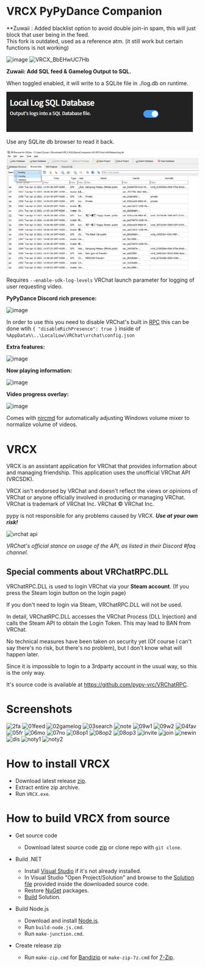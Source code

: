 
# VRCX PyPyDance Companion
**Zuwaii : Added blacklist option to avoid double join-in spam, this will just block that user being in the feed.</br> This fork is outdated, used as a reference atm. (it still work but certain functions is not working)</BR>

![image](https://user-images.githubusercontent.com/9972076/133565553-270ccfa0-3455-4988-a839-41b571d3d54e.png)
![VRCX_BbEHwUC7Hb](https://user-images.githubusercontent.com/9972076/133565403-e0de1b11-2ffd-4f80-8bbc-2b8b99241667.png)
 
 **Zuwaii: Add SQL feed & Gamelog Output to SQL.**
 
When toggled enabled, it will write to a SQLite file in ./log.db on runtime. 

![image](https://github.com/ZuwaiiVR/Teensy_stuff/blob/master/VRCX_wESdvZhi4V.png)

Use any SQLite db browser to read it back.

![image](https://github.com/ZuwaiiVR/Teensy_stuff/blob/master/DB_Browser_for_SQLite_N5Bh7zXWeu.png)

Requires `--enable-sdk-log-levels` VRChat launch parameter for logging of user requesting video.

**PyPyDance Discord rich presence:**

![image](https://user-images.githubusercontent.com/11171153/101809013-ec83aa00-3b7b-11eb-9167-007825807252.png)

In order to use this you need to disable VRChat's built in [RPC](https://docs.vrchat.com/docs/configuration-file#rich-presence) this can be done wtih `{ "disableRichPresence": true }` inside of `%AppData%\..\LocalLow\VRChat\vrchat\config.json`

**Extra features:**

![image](https://user-images.githubusercontent.com/11171153/97168742-d600d980-17ed-11eb-844f-57273d5e590d.png)

**Now playing information:**

![image](https://user-images.githubusercontent.com/11171153/97169650-42c8a380-17ef-11eb-95b0-a85c51a8de07.png)

**Video progress overlay:**

![image](https://user-images.githubusercontent.com/11171153/97169618-347a8780-17ef-11eb-924a-06c2407f479d.png)

Comes with [nircmd](https://www.nirsoft.net/utils/nircmd.html) for automatically adjusting Windows volume mixer to normalize volume of videos.






# VRCX

VRCX is an assistant application for VRChat that provides information about and managing friendship. This application uses the unofficial VRChat API (VRCSDK).

VRCX isn't endorsed by VRChat and doesn't reflect the views or opinions of VRChat or anyone officially involved in producing or managing VRChat. VRChat is trademark of VRChat Inc. VRChat © VRChat Inc.

pypy is not responsible for any problems caused by VRCX. ***Use at your own risk!***

![vrchat api](https://user-images.githubusercontent.com/11171153/114227156-b559c400-99c8-11eb-9df6-ee6615b8118e.png)

*VRChat's official stance on usage of the API, as listed in their Discord #faq channel.*

Special comments about VRChatRPC.DLL
-
VRChatRPC.DLL is used to login VRChat via your **Steam account**. (If you press the Steam login button on the login page)

If you don't need to login via Steam, VRChatRPC.DLL will not be used.

In detail, VRChatRPC.DLL accesses the VRChat Process (DLL Injection) and calls the Steam API to obtain the Login Token. This may lead to BAN from VRChat.

No technical measures have been taken on security yet (Of course I can't say there's no risk, but there's no problem), but I don't know what will happen later.

Since it is impossible to login to a 3rdparty account in the usual way, so this is the only way.

It's source code is available at https://github.com/pypy-vrc/VRChatRPC.

Screenshots
=
![2fa](https://user-images.githubusercontent.com/25771678/63169786-a810f880-c072-11e9-9ede-0a3a03d5da12.png)
![01feed](https://user-images.githubusercontent.com/25771678/63169780-a6dfcb80-c072-11e9-85f9-2e7c816633a2.png)
![02gamelog](https://user-images.githubusercontent.com/25771678/63169782-a7786200-c072-11e9-9221-bdc13ddbec5b.png)
![03search](https://user-images.githubusercontent.com/25771678/63169787-a810f880-c072-11e9-94fb-af3ed02fa5da.png)
![note](https://user-images.githubusercontent.com/25771678/63212073-77949180-c13a-11e9-9d8e-a3db64f55b47.png)
![09w1](https://user-images.githubusercontent.com/25771678/63170557-8153c180-c074-11e9-8f89-9b1a61b7912f.png)
![09w2](https://user-images.githubusercontent.com/25771678/63170559-81ec5800-c074-11e9-8549-efd2d7843ca1.png)
![04fav](https://user-images.githubusercontent.com/25771678/63169788-a8a98f00-c072-11e9-9257-8d910880b4a3.png)
![05fr](https://user-images.githubusercontent.com/25771678/63169789-a9422580-c072-11e9-8ccd-e2ef45dc8842.png)
![06mo](https://user-images.githubusercontent.com/25771678/63169791-a9dabc00-c072-11e9-9e12-04ab009939b2.png)
![07no](https://user-images.githubusercontent.com/25771678/63169792-aa735280-c072-11e9-92fc-f210de74865d.png)
![08op1](https://user-images.githubusercontent.com/25771678/63169793-ab0be900-c072-11e9-9d57-23bff5b44f86.png)
![08op2](https://user-images.githubusercontent.com/25771678/63169797-aba47f80-c072-11e9-8672-f055fa4bdc0f.png)
![08op3](https://user-images.githubusercontent.com/25771678/63169798-aba47f80-c072-11e9-82ac-41c58af74946.png)
![invite](https://user-images.githubusercontent.com/25771678/63169801-ac3d1600-c072-11e9-9350-3f244eba52eb.png)
![join](https://user-images.githubusercontent.com/25771678/63169804-acd5ac80-c072-11e9-8006-f49c41869156.png)
![newin](https://user-images.githubusercontent.com/25771678/63169806-ad6e4300-c072-11e9-96a4-89677141abfb.png)
![dis](https://user-images.githubusercontent.com/25771678/63170206-c62b2880-c073-11e9-836c-482f8a0935a0.png)
![noty1](https://user-images.githubusercontent.com/25771678/63169808-ae06d980-c072-11e9-93e9-fcc13312872b.PNG)
![noty2](https://user-images.githubusercontent.com/25771678/63169810-ae9f7000-c072-11e9-818b-dd419213420b.PNG)

# How to install VRCX

* Download latest release [zip](https://github.com/Natsumi-sama/VRCX/releases/latest).
* Extract entire zip archive.
* Run `VRCX.exe`.

# How to build VRCX from source

* Get source code
    * Download latest source code [zip](https://github.com/pypy-vrc/VRCX/archive/master.zip) or clone repo with `git clone`.

* Build .NET
    * Install [Visual Studio](https://visualstudio.microsoft.com/) if it's not already installed.
    * In Visual Studio "Open Project/Solution" and browse to the [Solution file](https://docs.microsoft.com/en-us/visualstudio/extensibility/internals/solution-dot-sln-file) provided inside the downloaded source code.
    * Restore [NuGet](https://docs.microsoft.com/en-us/nuget/consume-packages/package-restore#restore-packages-automatically-using-visual-studio) packages.
    * [Build](https://docs.microsoft.com/en-us/visualstudio/ide/building-and-cleaning-projects-and-solutions-in-visual-studio) Solution.

* Build Node.js
    * Download and install [Node.js](https://nodejs.org/en/download/).
    * Run `build-node.js.cmd`.
    * Run `make-junction.cmd`.

* Create release zip
    * Run `make-zip.cmd` for [Bandizip](https://www.bandisoft.com/bandizip) or `make-zip-7z.cmd` for [7-Zip](https://www.7-zip.org).

